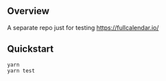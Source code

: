 ## Overview

A separate repo just for testing https://fullcalendar.io/

## Quickstart

```
yarn
yarn test
```
